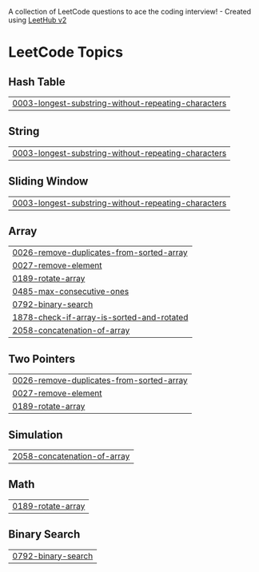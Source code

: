 A collection of LeetCode questions to ace the coding interview! - Created using [LeetHub v2](https://github.com/arunbhardwaj/LeetHub-2.0)
<!---LeetCode Topics Start-->
# LeetCode Topics
## Hash Table
|  |
| ------- |
| [0003-longest-substring-without-repeating-characters](https://github.com/NotTheRealPranav/General/tree/master/0003-longest-substring-without-repeating-characters) |
## String
|  |
| ------- |
| [0003-longest-substring-without-repeating-characters](https://github.com/NotTheRealPranav/General/tree/master/0003-longest-substring-without-repeating-characters) |
## Sliding Window
|  |
| ------- |
| [0003-longest-substring-without-repeating-characters](https://github.com/NotTheRealPranav/General/tree/master/0003-longest-substring-without-repeating-characters) |
## Array
|  |
| ------- |
| [0026-remove-duplicates-from-sorted-array](https://github.com/NotTheRealPranav/General/tree/master/0026-remove-duplicates-from-sorted-array) |
| [0027-remove-element](https://github.com/NotTheRealPranav/General/tree/master/0027-remove-element) |
| [0189-rotate-array](https://github.com/NotTheRealPranav/General/tree/master/0189-rotate-array) |
| [0485-max-consecutive-ones](https://github.com/NotTheRealPranav/General/tree/master/0485-max-consecutive-ones) |
| [0792-binary-search](https://github.com/NotTheRealPranav/General/tree/master/0792-binary-search) |
| [1878-check-if-array-is-sorted-and-rotated](https://github.com/NotTheRealPranav/General/tree/master/1878-check-if-array-is-sorted-and-rotated) |
| [2058-concatenation-of-array](https://github.com/NotTheRealPranav/General/tree/master/2058-concatenation-of-array) |
## Two Pointers
|  |
| ------- |
| [0026-remove-duplicates-from-sorted-array](https://github.com/NotTheRealPranav/General/tree/master/0026-remove-duplicates-from-sorted-array) |
| [0027-remove-element](https://github.com/NotTheRealPranav/General/tree/master/0027-remove-element) |
| [0189-rotate-array](https://github.com/NotTheRealPranav/General/tree/master/0189-rotate-array) |
## Simulation
|  |
| ------- |
| [2058-concatenation-of-array](https://github.com/NotTheRealPranav/General/tree/master/2058-concatenation-of-array) |
## Math
|  |
| ------- |
| [0189-rotate-array](https://github.com/NotTheRealPranav/General/tree/master/0189-rotate-array) |
## Binary Search
|  |
| ------- |
| [0792-binary-search](https://github.com/NotTheRealPranav/General/tree/master/0792-binary-search) |
<!---LeetCode Topics End-->